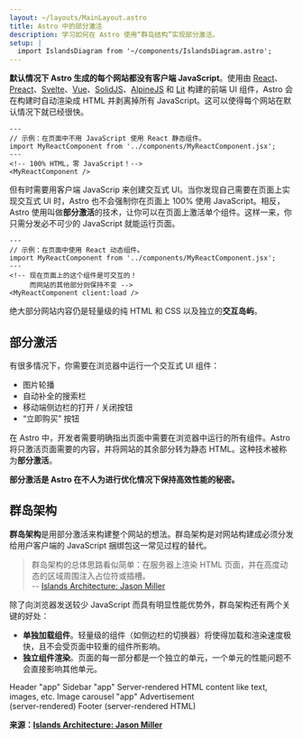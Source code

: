 ```yaml
---
layout: ~/layouts/MainLayout.astro
title: Astro 中的部分激活
description: 学习如何在 Astro 使用“群岛结构”实现部分激活。
setup: |
  import IslandsDiagram from '~/components/IslandsDiagram.astro';
---
```


**默认情况下 Astro 生成的每个网站都没有客户端 JavaScript**。使用由 [React](https://reactjs.org/)、[Preact](https://preactjs.com/)、[Svelte](https://svelte.dev/)、[Vue](https://vuejs.org/)、[SolidJS](https://www.solidjs.com/)、[AlpineJS](https://alpinejs.dev/) 和 [Lit](https://lit.dev/) 构建的前端 UI 组件，Astro 会在构建时自动渲染成 HTML 并剥离掉所有 JavaScript。这可以使得每个网站在默认情况下就已经很快。

```astro
---
// 示例：在页面中不用 JavaScript 使用 React 静态组件。
import MyReactComponent from '../components/MyReactComponent.jsx';
---
<!-- 100% HTML，零 JavaScript！-->
<MyReactComponent />
```

但有时需要用客户端 JavaScrip 来创建交互式 UI。当你发现自己需要在页面上实现交互式 UI 时，Astro 也不会强制你在页面上 100% 使用 JavaScript。相反，Astro 使用叫做**部分激活**的技术，让你可以在页面上激活单个组件。这样一来，你只需分发必不可少的 JavaScript 就能运行页面。

```astro
---
// 示例：在页面中使用 React 动态组件。
import MyReactComponent from '../components/MyReactComponent.jsx';
---
<!-- 现在页面上的这个组件是可交互的！ 
     而网站的其他部分则保持不变 -->
<MyReactComponent client:load />
```

绝大部分网站内容仍是轻量级的纯 HTML 和 CSS 以及独立的**交互岛屿**。

## 部分激活

有很多情况下，你需要在浏览器中运行一个交互式 UI 组件：

- 图片轮播
- 自动补全的搜索栏
- 移动端侧边栏的打开 / 关闭按钮
- “立即购买” 按钮

在 Astro 中，开发者需要明确指出页面中需要在浏览器中运行的所有组件。Astro 将只激活页面需要的内容，并将网站的其余部分转为静态 HTML。这种技术被称为**部分激活**。

**部分激活是 Astro 在不人为进行优化情况下保持高效性能的秘密。**

## 群岛架构

**群岛架构**是用部分激活来构建整个网站的想法。群岛架构是对网站构建成必须分发给用户客户端的 JavaScript 捆绑包这一常见过程的替代。

> 群岛架构的总体思路看似简单：在服务器上渲染 HTML 页面，并在高度动态的区域周围注入占位符或插槽。
> <br/> -- [Islands Architecture: Jason Miller](https://jasonformat.com/islands-architecture/)

除了向浏览器发送较少 JavaScript 而具有明显性能优势外，群岛架构还有两个关键的好处：

- **单独加载组件**。轻量级的组件（如侧边栏的切换器）将使得加载和渲染速度极快，且不会受页面中较重的组件所影响。
- **独立组件渲染**。页面的每一部分都是一个独立的单元，一个单元的性能问题不会直接影响其他单元。

<IslandsDiagram>
    <Fragment slot="headerApp">Header "app"</Fragment>
    <Fragment slot="sidebarApp">Sidebar "app"</Fragment>
    <Fragment slot="main">
        Server-rendered HTML content like text, images, etc.
    </Fragment>
    <Fragment slot="carouselApp">Image carousel "app"</Fragment>
    <Fragment slot="advertisement">Advertisement<br/>(server-rendered)</Fragment>
    <Fragment slot="footer">Footer (server-rendered HTML)</Fragment>
</IslandsDiagram>

**来源：[Islands Architecture: Jason Miller](https://jasonformat.com/islands-architecture/)**
